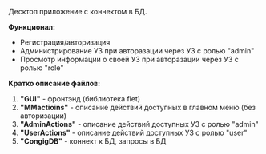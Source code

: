 Десктоп приложение с коннектом в БД.

**Функционал:**
- Регистрация/авторизация
- Администрирование УЗ при авторазации через УЗ с ролью "admin"
- Просмотр информации о своей УЗ при авторазации через УЗ с ролью "role"


**Кратко описание файлов:**
1. **"GUI"** - фронтэнд (библиотека flet)
2. **"MMactioins"** - описание действий доступных в главном меню (без авторизации)
3. **"AdminActions"** - описание действий доступных УЗ с ролью "admin"
4. **"UserActions"** - описание действий доступных УЗ с ролью "user"
5. **"CongigDB"** - коннект к БД, запросы в БД
